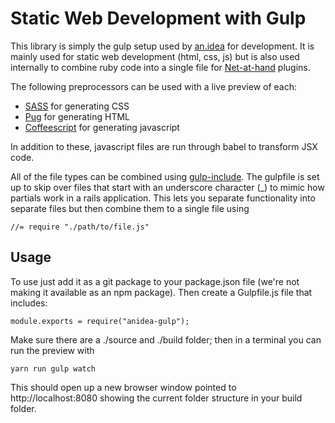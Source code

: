 Static Web Development with Gulp
================================

This library is simply the gulp setup used by [an.idea](http://anidea.co) 
for development. It is mainly used for static web development (html, css, js)
but is also used internally to combine ruby code into a single file for 
[Net-at-hand](https://net-at-hand.com) plugins.

The following preprocessors can be used with a live preview of each:
* [SASS](https://sass-lang.com/documentation) for generating CSS
* [Pug](https://pugjs.org/api/getting-started.html) for generating HTML
* [Coffeescript](http://coffeescript.org) for generating javascript

In addition to these, javascript files are run through babel to transform
JSX code.

All of the file types can be combined using [gulp-include](https://github.com/wiledal/gulp-include).
The gulpfile is set up to skip over files that start with an underscore
character (_) to mimic how partials work in a rails application.  This lets
you separate functionality into separate files but then combine them to a single
file using

    //= require "./path/to/file.js"

Usage
-----
To use just add it as a git package to your package.json file (we're not making
it available as an npm package).  Then create a Gulpfile.js file that includes:

    module.exports = require("anidea-gulp");

Make sure there are a ./source and ./build folder; then in a terminal you can
run the preview with

    yarn run gulp watch

This should open up a new browser window pointed to http://localhost:8080 showing
the current folder structure in your build folder.
    
